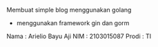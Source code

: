 Membuat simple blog menggunakan golang
- menggunakan framework gin dan gorm

Nama : Arielio Bayu Aji
NIM  : 2103015087
Prodi : TI
